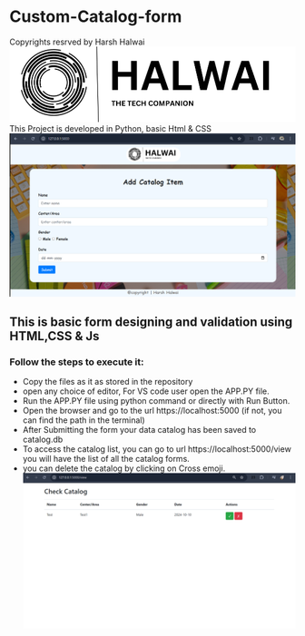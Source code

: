 # Custom-Catalog-form
Copyrights resrved by Harsh Halwai
![Logo](./static/HALWAI.png)
This Project is developed in Python, basic Html & CSS
![Logo](./Output/MAIN1.png)
## This is basic form designing and validation using HTML,CSS & Js
### Follow the steps to execute it:
- Copy the files as it as stored in the repository 
- open any choice of editor, For VS code user open the APP.PY file.
- Run the APP.PY file using python command or directly with Run Button.
- Open the browser and go to the url https://localhost:5000 (if not, you can find the path in the terminal) 
- After Submitting the form your data catalog has been saved to catalog.db
- To access the catalog list, you can go to url https://localhost:5000/view you will have the list of all the catalog forms.
- you can delete the catalog by clicking on Cross emoji.
![Logo](./Output/View1.png)
